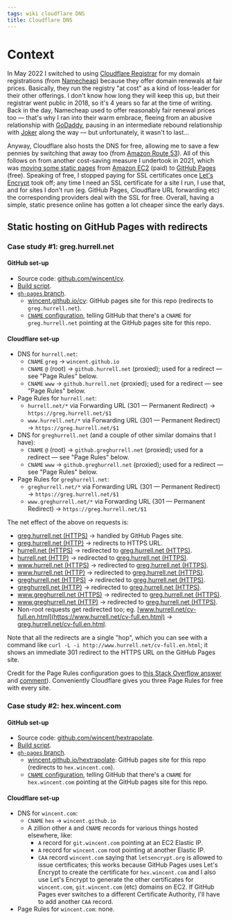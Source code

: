```yaml
---
tags: wiki cloudflare DNS
title: Cloudflare DNS
---
```


# Context

In May 2022 I switched to using [Cloudflare Registrar](https://blog.cloudflare.com/cloudflare-registrar/) for my domain registrations (from [Namecheap](https://www.namecheap.com/)) because they offer domain renewals at fair prices. Basically, they run the registry "at cost" as a kind of loss-leader for their other offerings. I don't know how long they will keep this up, but their registrar went public in 2018, so it's 4 years so far at the time of writing. Back in the day, Namecheap used to offer reasonably fair renewal prices too — that's why I ran into their warm embrace, fleeing from an abusive relationship with [GoDaddy](https://www.godaddy.com/), pausing in an intermediate rebound relationship with [Joker](https://joker.com/) along the way — but unfortunately, it wasn't to last...

Anyway, Cloudflare also hosts the DNS for free, allowing me to save a few pennies by switching that away too (from [Amazon Route 53](https://aws.amazon.com/route53/)). All of this follows on from another cost-saving measure I undertook in 2021, which was [moving some static pages](https://wincent.com/blog/simplified-ansible-set-up) from [Amazon EC2](https://aws.amazon.com/ec2/) (paid) to [GitHub Pages](https://pages.github.com/) (free). Speaking of free, I stopped paying for SSL certificates once [Let's Encrypt](https://letsencrypt.org/) took off; any time I need an SSL certificate for a site I run, I use that, and for sites I don't run (eg. GitHub Pages, Cloudflare URL forwarding etc) the corresponding providers deal with the SSL for free. Overall, having a simple, static presence online has gotten a lot cheaper since the early days.

## Static hosting on GitHub Pages with redirects

### Case study #1: greg.hurrell.net

#### GitHub set-up

- Source code: [github.com/wincent/cv](https://github.com/wincent/cv).
- [Build script](https://github.com/wincent/cv/blob/main/scripts/publish).
- [`gh-pages` branch](https://github.com/wincent/cv/tree/gh-pages).
  - [wincent.github.io/cv](https://wincent.github.io/cv): GitHub pages site for this repo (redirects to `greg.hurrell.net`).
  - [`CNAME` configuration](https://github.com/wincent/cv/blob/gh-pages/CNAME), telling GitHub that there's a `CNAME` for `greg.hurrell.net` pointing at the GitHub pages site for this repo.

#### Cloudflare set-up

- DNS for `hurrell.net`:
  - `CNAME` `greg` → `wincent.github.io`
  - `CNAME` `@` (root) → `github.hurrell.net` (proxied); used for a redirect — see "Page Rules" below.
  - `CNAME` `www` → `github.hurrell.net` (proxied); used for a redirect — see "Page Rules" below.
- Page Rules for `hurrell.net`:
  - `hurrell.net/*` via Forwarding URL (301 — Permanent Redirect) → `https://greg.hurrell.net/$1`
  - `www.hurrell.net/*` via Forwarding URL (301 — Permanent Redirect) → `https://greg.hurrell.net/$1`
- DNS for `greghurrell.net` (and a couple of other similar domains that I have):
  - `CNAME` `@` (root) → `github.greghurrell.net` (proxied); used for a redirect — see "Page Rules" below.
  - `CNAME` `www` → `github.greghurrell.net` (proxied); used for a redirect — see "Page Rules" below.
- Page Rules for `greghurrell.net`:
  - `greghurrell.net/*` via Forwarding URL (301 — Permanent Redirect) → `https://greg.hurrell.net/$1`
  - `www.greghurrell.net/*` via Forwarding URL (301 — Permanent Redirect) → `https://greg.hurrell.net/$1`

The net effect of the above on requests is:

- [greg.hurrell.net (HTTPS)](https://greg.hurrell.net/) → handled by GitHub Pages site.
- [greg.hurrell.net (HTTP)](http://greg.hurrell.net/) → redirects to HTTPS URL.
- [hurrell.net (HTTPS)](https://hurrell.net/) → redirected to [greg.hurrell.net (HTTPS)](https://greg.hurrell.net).
- [hurrell.net (HTTP)](http://hurrell.net/) → redirected to [greg.hurrell.net (HTTPS)](https://greg.hurrell.net).
- [www.hurrell.net (HTTPS)](https://www.hurrell.net/) → redirected to [greg.hurrell.net (HTTPS)](https://greg.hurrell.net).
- [www.hurrell.net (HTTP)](http://www.hurrell.net/) → redirected to [greg.hurrell.net (HTTPS)](https://greg.hurrell.net).
- [greghurrell.net (HTTPS)](https://greghurrell.net/) → redirected to [greg.hurrell.net (HTTPS)](https://greg.hurrell.net).
- [greghurrell.net (HTTP)](http://greghurrell.net/) → redirected to [greg.hurrell.net (HTTPS)](https://greg.hurrell.net).
- [www.greghurrell.net (HTTPS)](https://www.greghurrell.net/) → redirected to [greg.hurrell.net (HTTPS)](https://greg.hurrell.net).
- [www.greghurrell.net (HTTP)](http://www.greghurrell.net/) → redirected to [greg.hurrell.net (HTTPS)](https://greg.hurrell.net).
- Non-root requests get redirected too; eg. [www.hurrell.net/cv-full.en.html](https://www.hurrell.net/cv-full.en.html) → [greg.hurrell.net/cv-full.en.html](https://greg.hurrell.net/cv-full.en.html).

Note that all the redirects are a single "hop", which you can see with a command like `curl -L -i http://www.hurrell.net/cv-full.en.html`; it shows an immediate 301 redirect to the HTTPS URL on the GitHub Pages site.

Credit for the Page Rules configuration goes to [this Stack Overflow answer](https://stackoverflow.com/questions/55274360/cloudflare-redirect-domain) and [comment](https://stackoverflow.com/questions/55274360/cloudflare-redirect-domain#comment126284596_64796153)). Conveniently Cloudflare gives you three Page Rules for free with every site.

### Case study #2: hex.wincent.com

#### GitHub set-up

- Source code: [github.com/wincent/hextrapolate](https://github.com/wincent/hextrapolate).
- [Build script](https://github.com/wincent/hextrapolate/blob/main/publish.sh).
- [`gh-pages` branch](https://github.com/wincent/hextrapolate/tree/gh-pages).
  - [wincent.github.io/hextrapolate](https://wincent.github.io/hextrapolate): GitHub pages site for this repo (redirects to `hex.wincent.com`).
  - [`CNAME` configuration](https://github.com/wincent/hextrapolate/blob/gh-pages/CNAME), telling GitHub that there's a `CNAME` for `hex.wincent.com` pointing at the GitHub pages site for this repo.

#### Cloudflare set-up

- DNS for `wincent.com`:
  - `CNAME` `hex` → `wincent.github.io`
  - A zillion other `A` and `CNAME` records for various things hosted elsewhere, like:
    - `A` record for `git.wincent.com` pointing at an EC2 Elastic IP.
    - `A` record for `wincent.com` root pointing at another Elastic IP.
    - `CAA` record `wincent.com` saying that `letsencrypt.org` is allowed to issue certificates; this works because GitHub Pages uses Let's Encrypt to create the certificate for `hex.wincent.com` and I also use Let's Encrypt to generate the other certificates for `wincent.com`, `git.wincent.com` (etc) domains on EC2. If GitHub Pages ever switches to a different Certificate Authority, I'll have to add another `CAA` record.
- Page Rules for `wincent.com`: none.
